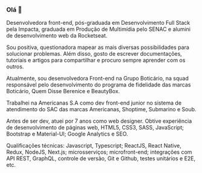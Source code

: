 ### Olá 👋 
Desenvolvedora front-end, pós-graduada em Desenvolvimento Full Stack pela Impacta, graduada em Produção de Multimídia pelo SENAC e alumini de desenvolvimento web da Rocketseat.

Sou positiva, questionadora mapear as mais diversas possibilidades para solucionar problemas. Além disso, gosto de escrever documentações, tutoriais e artigos para compartilhar e procuro sempre aprender com os outros.

Atualmente, sou desenvolvedora Front-end na Grupo Boticário, na squad responsável pelo desenvolvimento do programa de fidelidade das marcas Boticário, Quem Disse Berenice e BeautyBox. 

Trabalhei na Americanas S.A como dev front-end junior no sistema de atendimento do SAC das marcas Americanas, Shoptime, Submarino e Soub.

Antes de ser dev, atuei por 7 anos como web designer. Obtive experiência de desenvolvimento de páginas web, HTML5, CSS3, SASS, JavaScript; Bootstrap e Material-UI; Google Analytics e SEO.

Qualificações técnicas: Javascript, Typescript; ReactJS, React Native, Redux, NodeJS, Next.js; microsserviços; microfront-end; integrações com API REST, GraphQL, controle de versão, Git e Github, testes unitários e E2E, etc.
